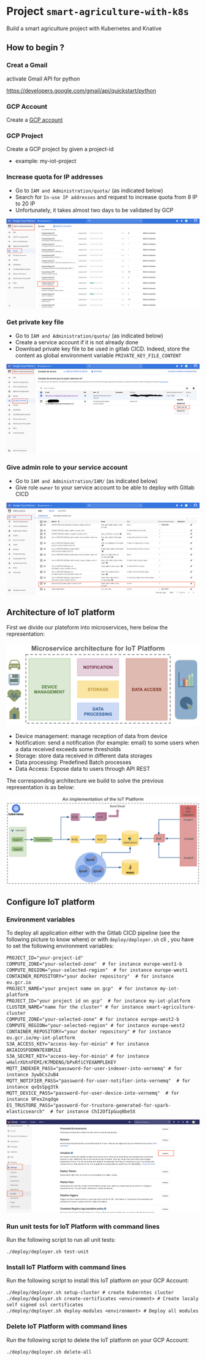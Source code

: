 # Project `smart-agriculture-with-k8s`

Build a smart agriculture project with Kubernetes and Knative

## How to begin ?

### Creat a Gmail 
activate Gmail API for python

https://developers.google.com/gmail/api/quickstart/python

### GCP Account
Create a [GCP account](https://console.cloud.google.com/)

### GCP Project
Create a GCP project by given a project-id
- example: my-iot-project

### Increase quota for IP addresses
- Go to `IAM and Administration/quota/` (as indicated below)
- Search for `In-use IP addresses` and request to increase quota from 8 IP to 20 IP
- Unfortunately, it takes almost two days to be validated by GCP 

![Increase number of external IP](documents/increase-ip-quota.png)
     
### Get private key file
- Go to `IAM and Administration/quota/` (as indicated below)
- Create a service account if it is not already done
- Download private key file to be used in gitlab CICD. Indeed, store the content as global environment variable `PRIVATE_KEY_FILE_CONTENT`

![Private key file](documents/get-private-key-file.png)

### Give admin role to your service account
- Go to `IAM and Administration/IAM/` (as indicated below)
- Give role `owner` to your service account to be able to deploy with Gitlab CICD

![Admin role for service account](documents/give_admin_role_to_service_account.png)
     
## Architecture of IoT platform 

First we divide our plateform into microservices, here below the representation:

![Architecture of IoT Project](documents/microservices.png)

- Device management: manage reception of data from device
- Notification: send a notification (for example: email) to some users when a data received exceeds some thresholds
- Storage: store data received in different data storages
- Data processing: Predefined Batch processes
- Data Access: Expose data to users through API REST

The corresponding architecture we build to solve the previous representation is as below:

![Architecture of IoT Project](documents/architecture.png)

## Configure IoT platform 

### Environment variables

To deploy all application either with the Gitlab CICD pipeline (see the following picture to know where) or  with `deploy/deployer.sh` cli , you have to set the following environment variables:

    PROJECT_ID="your-project-id"
    COMPUTE_ZONE="your-selected-zone"  # for instance europe-west1-b
    COMPUTE_REGION="your-selected-region"  # for instance europe-west1
    CONTAINER_REPOSITORY="your docker repository"  # for instance eu.gcr.io
    PROJECT_NAME="your project name on gcp"  # for instance my-iot-platform
    PROJECT_ID="your project id on gcp"  # for instance my-iot-platform
    CLUSTER_NAME="name for the cluster" # for instance smart-agriculture-cluster
    COMPUTE_ZONE="your-selected-zone" # for instance europe-west2-b
    COMPUTE_REGION="your-selected-region" # for instance europe-west2
    CONTAINER_REPOSITORY="your docker repository" # for instance eu.gcr.io/my-iot-platform
    S3A_ACCESS_KEY="access-key-for-minio" # for instance AKIAIOSFODNN7EXBMJLE
    S3A_SECRET_KEY="access-key-for-minio" # for instance wHalrXUtnFEMI/K7MDENG/bPxRfiCYEXAMPLEKEY
    MQTT_INDEXER_PASS="password-for-user-indexer-into-vernemq" # for instance 3ywbCs2uB4
    MQTT_NOTIFIER_PASS="password-for-user-notifier-into-vernemq"  # for instance qvQsSpg3tk
    MQTT_DEVICE_PASS="password-for-user-device-into-vernemq"  # for instance 9Fex2nqdqe
    ES_TRUSTORE_PASS="password-for-trustore-generated-for-spark-elasticsearch"  # for instance ChI2OfIpGuq0be5X

![Set environment variables in Gitlab](documents/set_environment_variables_in_gitlab.png)


### Run unit tests for IoT Platform with command lines

Run the following script to run all unit tests:

    ./deploy/deployer.sh test-unit


### Install IoT Platform with command lines

Run the following script to install this IoT platform on your GCP Account:

    ./deploy/deployer.sh setup-cluster # create Kuberntes cluster
    ./deploy/deployer.sh create-certificates <environment> # Create localy self signed ssl certificates 
    ./deploy/deployer.sh deploy-modules <environment> # Deploy all modules 
    
### Delete IoT Platform with command lines

Run the following script to delete the IoT platform on your GCP Account:

    ./deploy/deployer.sh delete-all